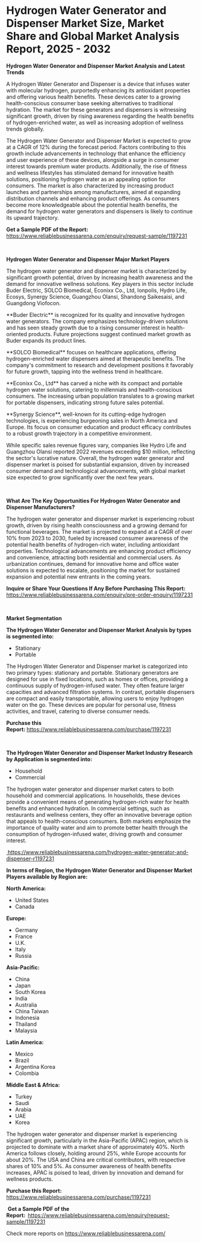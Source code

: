 <p><h1>Hydrogen Water Generator and Dispenser Market Size, Market Share and Global Market Analysis Report, 2025 - 2032</h1></p><p><strong>Hydrogen Water Generator and Dispenser Market Analysis and Latest Trends</strong></p>
<p><p>A Hydrogen Water Generator and Dispenser is a device that infuses water with molecular hydrogen, purportedly enhancing its antioxidant properties and offering various health benefits. These devices cater to a growing health-conscious consumer base seeking alternatives to traditional hydration. The market for these generators and dispensers is witnessing significant growth, driven by rising awareness regarding the health benefits of hydrogen-enriched water, as well as increasing adoption of wellness trends globally.</p><p>The Hydrogen Water Generator and Dispenser Market is expected to grow at a CAGR of 12% during the forecast period. Factors contributing to this growth include advancements in technology that enhance the efficiency and user experience of these devices, alongside a surge in consumer interest towards premium water products. Additionally, the rise of fitness and wellness lifestyles has stimulated demand for innovative health solutions, positioning hydrogen water as an appealing option for consumers. The market is also characterized by increasing product launches and partnerships among manufacturers, aimed at expanding distribution channels and enhancing product offerings. As consumers become more knowledgeable about the potential health benefits, the demand for hydrogen water generators and dispensers is likely to continue its upward trajectory.</p></p>
<p><strong>Get a Sample PDF of the Report:&nbsp;</strong> <a href="https://www.reliablebusinessarena.com/enquiry/request-sample/1197231?utm_campaign=2530&utm_medium=2&utm_source=Github&utm_content=ia&utm_term=12042025&utm_id=hydrogen-water-generator-and-dispenser">https://www.reliablebusinessarena.com/enquiry/request-sample/1197231</a></p>
<p>&nbsp;</p>
<p><strong>Hydrogen Water Generator and Dispenser Major Market Players</strong></p>
<p><p>The hydrogen water generator and dispenser market is characterized by significant growth potential, driven by increasing health awareness and the demand for innovative wellness solutions. Key players in this sector include Buder Electric, SOLCO Biomedical, Econixx Co., Ltd, Ionpolis, Hydro Life, Ecosys, Synergy Science, Guangzhou Olansi, Shandong Saikesaisi, and Guangdong Viofocon.</p><p>**Buder Electric** is recognized for its quality and innovative hydrogen water generators. The company emphasizes technology-driven solutions and has seen steady growth due to a rising consumer interest in health-oriented products. Future projections suggest continued market growth as Buder expands its product lines.</p><p>**SOLCO Biomedical** focuses on healthcare applications, offering hydrogen-enriched water dispensers aimed at therapeutic benefits. The company's commitment to research and development positions it favorably for future growth, tapping into the wellness trend in healthcare.</p><p>**Econixx Co., Ltd** has carved a niche with its compact and portable hydrogen water solutions, catering to millennials and health-conscious consumers. The increasing urban population translates to a growing market for portable dispensers, indicating strong future sales potential.</p><p>**Synergy Science**, well-known for its cutting-edge hydrogen technologies, is experiencing burgeoning sales in North America and Europe. Its focus on consumer education and product efficacy contributes to a robust growth trajectory in a competitive environment.</p><p>While specific sales revenue figures vary, companies like Hydro Life and Guangzhou Olansi reported 2022 revenues exceeding $10 million, reflecting the sector's lucrative nature. Overall, the hydrogen water generator and dispenser market is poised for substantial expansion, driven by increased consumer demand and technological advancements, with global market size expected to grow significantly over the next few years.</p></p>
<p>&nbsp;</p>
<p><strong>What Are The Key Opportunities For Hydrogen Water Generator and Dispenser Manufacturers?</strong></p>
<p><p>The hydrogen water generator and dispenser market is experiencing robust growth, driven by rising health consciousness and a growing demand for functional beverages. The market is projected to expand at a CAGR of over 10% from 2023 to 2030, fueled by increased consumer awareness of the potential health benefits of hydrogen-rich water, including antioxidant properties. Technological advancements are enhancing product efficiency and convenience, attracting both residential and commercial users. As urbanization continues, demand for innovative home and office water solutions is expected to escalate, positioning the market for sustained expansion and potential new entrants in the coming years.</p></p>
<p><strong>Inquire or Share Your Questions If Any Before Purchasing This Report:</strong> <a href="https://www.reliablebusinessarena.com/enquiry/pre-order-enquiry/1197231?utm_campaign=2530&utm_medium=2&utm_source=Github&utm_content=ia&utm_term=12042025&utm_id=hydrogen-water-generator-and-dispenser">https://www.reliablebusinessarena.com/enquiry/pre-order-enquiry/1197231</a></p>
<p>&nbsp;</p>
<p><strong>Market Segmentation</strong></p>
<p><strong>The Hydrogen Water Generator and Dispenser Market Analysis by types is segmented into:</strong></p>
<p><ul><li>Stationary</li><li>Portable</li></ul></p>
<p><p>The Hydrogen Water Generator and Dispenser market is categorized into two primary types: stationary and portable. Stationary generators are designed for use in fixed locations, such as homes or offices, providing a continuous supply of hydrogen-infused water. They often feature larger capacities and advanced filtration systems. In contrast, portable dispensers are compact and easily transportable, allowing users to enjoy hydrogen water on the go. These devices are popular for personal use, fitness activities, and travel, catering to diverse consumer needs.</p></p>
<p><strong>Purchase this Report:&nbsp;</strong><a href="https://www.reliablebusinessarena.com/purchase/1197231?utm_campaign=2530&utm_medium=2&utm_source=Github&utm_content=ia&utm_term=12042025&utm_id=hydrogen-water-generator-and-dispenser">https://www.reliablebusinessarena.com/purchase/1197231</a></p>
<p>&nbsp;</p>
<p><strong>The Hydrogen Water Generator and Dispenser Market Industry Research by Application is segmented into:</strong></p>
<p><ul><li>Household</li><li>Commercial</li></ul></p>
<p><p>The hydrogen water generator and dispenser market caters to both household and commercial applications. In households, these devices provide a convenient means of generating hydrogen-rich water for health benefits and enhanced hydration. In commercial settings, such as restaurants and wellness centers, they offer an innovative beverage option that appeals to health-conscious consumers. Both markets emphasize the importance of quality water and aim to promote better health through the consumption of hydrogen-infused water, driving growth and consumer interest.</p></p>
<p><a href="https://www.reliablebusinessarena.com/hydrogen-water-generator-and-dispenser-r1197231?utm_campaign=2530&utm_medium=2&utm_source=Github&utm_content=ia&utm_term=12042025&utm_id=hydrogen-water-generator-and-dispenser">&nbsp;https://www.reliablebusinessarena.com/hydrogen-water-generator-and-dispenser-r1197231</a></p>
<p><strong>In terms of Region, the Hydrogen Water Generator and Dispenser Market Players available by Region are:</strong></p>
<p>
    <p> <strong> North America: </strong>
        <ul>
            <li>United States</li>
            <li>Canada</li>
        </ul>
        </p> 
    <p> <strong> Europe: </strong>
        <ul>
            <li>Germany</li>
            <li>France</li>
            <li>U.K.</li>
            <li>Italy</li>
            <li>Russia</li>
        </ul>
        </p> 
    <p> <strong> Asia-Pacific: </strong>
        <ul>
            <li>China</li>
            <li>Japan</li>
            <li>South Korea</li>
            <li>India</li>
            <li>Australia</li>
            <li>China Taiwan</li>
            <li>Indonesia</li>
            <li>Thailand</li>
            <li>Malaysia</li>
        </ul>
        </p> 
    <p> <strong> Latin America: </strong>
        <ul>
            <li>Mexico</li>
            <li>Brazil</li>
            <li>Argentina Korea</li>
            <li>Colombia</li>
        </ul>
        </p> 
    <p> <strong> Middle East & Africa: </strong>
        <ul>
            <li>Turkey</li>
            <li>Saudi</li>
            <li>Arabia</li>
            <li>UAE</li>
            <li>Korea</li>
        </ul>
    </p>
    </p>
<p><p>The hydrogen water generator and dispenser market is experiencing significant growth, particularly in the Asia-Pacific (APAC) region, which is projected to dominate with a market share of approximately 40%. North America follows closely, holding around 25%, while Europe accounts for about 20%. The USA and China are critical contributors, with respective shares of 10% and 5%. As consumer awareness of health benefits increases, APAC is poised to lead, driven by innovation and demand for wellness products.</p></p>
<p><strong>Purchase this Report: </strong><a href="https://www.reliablebusinessarena.com/purchase/1197231?utm_campaign=2530&utm_medium=2&utm_source=Github&utm_content=ia&utm_term=12042025&utm_id=hydrogen-water-generator-and-dispenser">https://www.reliablebusinessarena.com/purchase/1197231</a></p>
<p>&nbsp;<strong>Get a Sample PDF of the Report:&nbsp;&nbsp;</strong><a href="https://www.reliablebusinessarena.com/enquiry/request-sample/1197231?utm_campaign=2530&utm_medium=2&utm_source=Github&utm_content=ia&utm_term=12042025&utm_id=hydrogen-water-generator-and-dispenser">https://www.reliablebusinessarena.com/enquiry/request-sample/1197231</a></p>
<p><strong></strong></p>
<p>Check more reports on <a href="https://www.reliablebusinessarena.com/?utm_campaign=2530&utm_medium=2&utm_source=Github&utm_content=ia&utm_term=12042025&utm_id=hydrogen-water-generator-and-dispenser">https://www.reliablebusinessarena.com/</a></p>